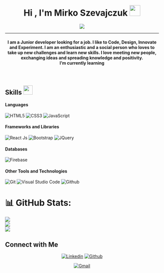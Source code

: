 
<h1 align="center">Hi , I'm Mirko Szevajczuk <img src="https://media.giphy.com/media/hvRJCLFzcasrR4ia7z/giphy.gif" width="35"></h1>
<p align="center">
  <a href="https://github.com/DenverCoder1/readme-typing-svg"><img src="https://readme-typing-svg.herokuapp.com?lines=Front+End+Developer;Web+Designer+Enthusiast;College+Student;Always%20learning%20new%20things;ARGENTINA&center=true&width=500&height=50"></a>
</p>
<hr/>
<h4 align="center">I am a Junior developer looking for a job. I like to Code, Design, Innovate and Experiment. I am an enthusiastic and a social person who loves to take up new challenges and learn new skills. I love meeting new people, exchanging ideas and spreading knowledge and positivity.<br>
I’m currently learning
</h4>
<br>

## Skills <img src="https://media.giphy.com/media/iY8CRBdQXODJSCERIr/giphy.gif" width="30px">&nbsp; 

<h4> Languages </h4>
<span> 
  <img src="https://img.shields.io/badge/HTML5-E34F26?style=for-the-badge&logo=html5&logoColor=white" alt="HTML5">
  <img src="https://img.shields.io/badge/CSS3-1572B6?style=for-the-badge&logo=css3&logoColor=white" alt="CSS3">
  <img src="https://img.shields.io/badge/JavaScript-F7DF1E?style=for-the-badge&logo=javascript&logoColor=black" alt="JavaScript">
</span>

<h4> Frameworks and Libraries </h4>
<span>
  <img src="https://img.shields.io/badge/React-20232A?style=for-the-badge&logo=react&logoColor=61DAFB" alt="React Js">
  <img src="https://img.shields.io/badge/Bootstrap-563D7C?style=for-the-badge&logo=bootstrap&logoColor=white" alt="Bootstrap">
  <img src="https://img.shields.io/badge/jQuery-0769AD?style=for-the-badge&logo=jquery&logoColor=white" alt="JQuery">
</span>

<h4> Databases </h4>
<span>
  <img src="https://img.shields.io/badge/firebase-FFCA28.svg?style=for-the-badge&logo=firebase&logoColor=black" alt="Firebase"/>
</span>

<h4> Other Tools and Technologies </h4>
<span>
  <img src="https://img.shields.io/badge/Git-F05032?style=for-the-badge&logo=git&logoColor=white" alt="Git">
  <img src="https://img.shields.io/badge/Visual_Studio_Code-0078D4?style=for-the-badge&logo=visual%20studio%20code&logoColor=white" alt="Visual Studio Code">
  <img src="https://img.shields.io/badge/github-181717.svg?style=for-the-badge&logo=github&logoColor=white" alt="Github"/>
</span>


# 📊 GitHub Stats:
![](https://github-readme-stats.vercel.app/api?username=Mirkosz&theme=radical&hide_border=false&include_all_commits=true&count_private=true)<br/>
![](https://github-readme-streak-stats.herokuapp.com/?user=Mirkosz&theme=radical&hide_border=false)<br/>
![](https://github-readme-stats.vercel.app/api/top-langs/?username=Mirkosz&theme=radical&hide_border=false&include_all_commits=true&count_private=true&layout=compact)


## Connect with Me


<p align="center">
  <a href="https://www.linkedin.com/in/mirko-szevajczuk-developer-trainer/"><img alt="Linkedin" title="Mirko Szevajczuk Linkedin" src="https://img.shields.io/badge/LinkedIn-0077B5?style=for-the-badge&logo=linkedin&logoColor=white"></a>
  <a href="https://github.com/Mirkosz"><img alt="Github" title="Mirko Szevajczuk Github" src="https://img.shields.io/badge/GitHub-100000?style=for-the-badge&logo=github&logoColor=white"></a>
 </p>
 <p align="center">
  <a href="mailto:mirkoszevajczuk@gmail.com"><img alt="Gmail" title="Mirko Szevajczuk Gmail" src="https://img.shields.io/badge/Gmail-D14836?style=for-the-badge&logo=gmail&logoColor=white"></a>
</p>
